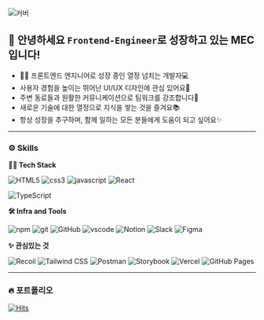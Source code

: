 <!-- Header -->

![커버](https://capsule-render.vercel.app/api?type=venom&height=200&color=gradient&text=HI%20THERE&section=header&reversal=false&textBg=false&fontAlign=50&desc=Welcome%20my%20world&descAlignY=70&animation=fadeIn)


## 👋 안녕하세요 `Frontend-Engineer`로 성장하고 있는 MEC입니다!
- 👨‍💻 프론트엔드 엔지니어로 성장 중인 열정 넘치는 개발자💻
- 사용자 경험을 높이는 뛰어난 UI/UX 디자인에 관심 있어요🌟
- 주변 동료들과 원활한 커뮤니케이션으로 팀워크를 강조합니다💬
- 새로운 기술에 대한 열정으로 지식을 쌓는 것을 즐겨요📚
- 항상 성장을 추구하며, 함께 일하는 모든 분들에게 도움이 되고 싶어요✨

---
<!-- Body -->

### ⚙️ Skills
**🧑‍💻 Tech Stack**
<!-- Oracle의 요청으로 Java 로고가 Simple Icons에서 삭제되었기에 대신 OpenJDK의 로고를 사용 -->
<!--![로고명](https://img.shields.io/badge/로고명-배경색상코드.svg?&style=for-the-badge&logo=로고명&logoColor=로고색상이름)-->
![HTML5](https://img.shields.io/badge/HTML5-E34F26.svg?&style=for-the-badge&logo=HTML5&logoColor=fff)
![css3](https://img.shields.io/badge/css3-1572B6.svg?&style=for-the-badge&logo=css3&logoColor=fff)
![javascript](https://img.shields.io/badge/javascript-F7DF1E.svg?&style=for-the-badge&logo=javascript&logoColor=black)
![React](https://img.shields.io/badge/react-61DAFB.svg?&style=for-the-badge&logo=react&logoColor=white)
<!--![Next.js](https://img.shields.io/badge/nextdotjs-000000.svg?&style=for-the-badge&logo=nextdotjs&logoColor=white) -->
![TypeScript](https://img.shields.io/badge/typescript-3178C6.svg?&style=for-the-badge&logo=typescript&logoColor=white)
<!--![Bootstrap](https://img.shields.io/badge/bootstrap-7952B3.svg?&style=for-the-badge&logo=bootstrap&logoColor=white) -->


**🛠️ Infra and Tools**

![npm](https://img.shields.io/badge/npm-CB3837.svg?&style=for-the-badge&logo=npm&logoColor=white)
![git](https://img.shields.io/badge/git-F05032.svg?&style=for-the-badge&logo=git&logoColor=fff)
![GitHub](https://img.shields.io/badge/github-181717.svg?&style=for-the-badge&logo=github&logoColor=white) 
![vscode](https://img.shields.io/badge/vscode-007ACC.svg?&style=for-the-badge&logo=visualstudiocode&logoColor=white)
![Notion](https://img.shields.io/badge/notion-000000.svg?&style=for-the-badge&logo=notion&logoColor=white) ![Slack](https://img.shields.io/badge/slack-4A154B.svg?&style=for-the-badge&logo=slack&logoColor=white) 
![Figma](https://img.shields.io/badge/figma-F24E1E.svg?&style=for-the-badge&logo=figma&logoColor=white) 

**✨ 관심있는 것**

![Recoil](https://img.shields.io/badge/recoil-3578E5.svg?&style=for-the-badge&logo=recoil&logoColor=white) ![Tailwind CSS](https://img.shields.io/badge/tailwindcss-06B6D4.svg?&style=for-the-badge&logo=tailwindcss&logoColor=white) ![Postman](https://img.shields.io/badge/postman-FF6C37.svg?&style=for-the-badge&logo=postman&logoColor=white) ![Storybook](https://img.shields.io/badge/storybook-FF4785.svg?&style=for-the-badge&logo=storybook&logoColor=white) 
![Vercel](https://img.shields.io/badge/vercel-000000.svg?&style=for-the-badge&logo=vercel&logoColor=white) ![GitHub Pages](https://img.shields.io/badge/githubpages-222222.svg?&style=for-the-badge&logo=githubpages&logoColor=white) 

---

### 🔥 포트폴리오
<!--
|프로젝트명|맡은역할|Github 주소|스크린샷|
|---|---|---|---|
|파이널 프로젝트(제일 잘한 것)|내용|내용|내용|
|적당히 잘한 것|내용|내용|내용|
|무난한 사이드 프로젝트<br>(여행, 맛집, 쇼핑몰, 블로그 ...)|내용|내용|내용|
-->
<!--3~4개 정도 넣어놓기-->


[![Hits](https://hits.seeyoufarm.com/api/count/incr/badge.svg?url=https%3A%2F%2Fgithub.com%2FMEC43&count_bg=%23FF8FCA&title_bg=%23555555&icon=&icon_color=%23E7E7E7&title=hits&edge_flat=false)](https://hits.seeyoufarm.com)

